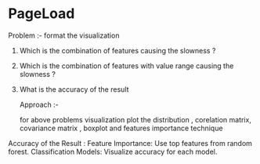 # PageLoad

Problem :- format the visualization
1. Which is the combination of features causing the slowness ?
2. Which is the combination of features with value range causing the slowness ?
3. What is the accuracy of the result


   Approach :-

   for above problems
   visualization plot the distribution , corelation matrix, covariance matrix , boxplot and features importance technique

  Accuracy of the Result :
  Feature Importance: Use top features from random forest.
  Classification Models: Visualize accuracy for each model.
